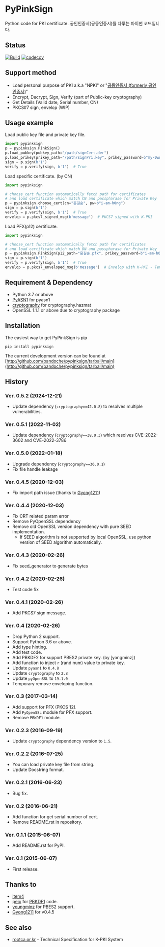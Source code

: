 # PyPinkSign
Python code for PKI certificate. 공인인증서(공동인증서)를 다루는 파이썬 코드입니다.

## Status
[![Build](https://github.com/bandoche/PyPinkSign/actions/workflows/python-package.yml/badge.svg)](https://circleci.com/gh/bandoche/PyPinkSign) [![codecov](https://codecov.io/gh/bandoche/PyPinkSign/branch/master/graph/badge.svg)](https://codecov.io/gh/bandoche/PyPinkSign)

## Support method
- Load personal purpose of PKI a.k.a "NPKI" or "[공동인증서 (formerly 공인인증서)](http://www.rootca.or.kr/kor/accredited/accredited03_05.jsp)"
- Encrypt, Decrypt, Sign, Verify (part of Public-key cryptography)
- Get Details (Valid date, Serial number, CN)
- PKCS#7 sign, envelop (WIP)

## Usage example

Load public key file and private key file.

```python
import pypinksign
p = pypinksign.PinkSign()
p.load_pubkey(pubkey_path="/path/signCert.der")
p.load_prikey(prikey_path="/path/signPri.key", prikey_password=b"my-0wn-S3cret")
sign = p.sign(b'1') 
verify = p.verify(sign, b'1')  # True
```

Load specific certificate. (by CN)

```python
import pypinksign

# choose_cert function automatically fetch path for certificates
# and load certificate which match CN and passpharase for Private Key
p = pypinksign.choose_cert(cn="홍길순", pw=b"i-am-h0ng")
sign = p.sign(b'1') 
verify = p.verify(sign, b'1')  # True
envelop = p.pkcs7_signed_msg(b'message')  # PKCS7 signed with K-PKI
```

Load PFX(p12) certificate.

```python
import pypinksign

# choose_cert function automatically fetch path for certificates
# and load certificate which match DN and passpharase for Private Key
p = pypinksign.PinkSign(p12_path="홍길순.pfx", prikey_password=b"i-am-h0ng")
sign = p.sign(b'1') 
verify = p.verify(sign, b'1')  # True
envelop = p.pkcs7_enveloped_msg(b'message')  # Envelop with K-PKI - Temporary removed
```


## Requirement & Dependency
- Python 3.7 or above
- [PyASN1](http://pyasn1.sourceforge.net) for pyasn1
- [cryptography](https://cryptography.io/en/latest/) for cryptography.hazmat
- OpenSSL 1.1.1 or above due to cryptography package

## Installation

The easiest way to get PyPinkSign is pip

	pip install pypinksign

The current development version can be found at 
[http://github.com/bandoche/pypinksign/tarball/main](http://github.com/bandoche/pypinksign/tarball/main)



## History

### Ver. 0.5.2 (2024-12-21)
- Update dependency (`cryptography==42.0.8`) to resolves multiple vulnerabilities.

### Ver. 0.5.1 (2022-11-02)
- Update dependency (`cryptography==38.0.3`) which resolves CVE-2022-3602 and CVE-2022-3786

### Ver. 0.5.0 (2022-01-18)
- Upgrade dependency (`cryptography==36.0.1`)
- Fix file handle leakage

### Ver. 0.4.5 (2020-12-03)
- Fix import path issue (thanks to [Gyong1211](https://github.com/Gyong1211))

### Ver. 0.4.4 (2020-12-03)
- Fix CRT related param error
- Remove PyOpenSSL dependency
- Remove old OpenSSL version dependency with pure SEED implementation.
  - If SEED algorithm is not supported by local OpenSSL, use python version of SEED algorithm automatically.

### Ver. 0.4.3 (2020-02-26)
- Fix seed_generator to generate bytes 

### Ver. 0.4.2 (2020-02-26)
- Test code fix

### Ver. 0.4.1 (2020-02-26)
- Add PKCS7 sign message.

### Ver. 0.4 (2020-02-26)
- Drop Python 2 support. 
- Support Python 3.6 or above.
- Add type hinting.
- Add test code.
- Add PBKDF2 for support PBES2 private key. (by [yongminz])
- Add function to inject `r` (rand num) value to private key. 
- Update `pyasn1` to `0.4.8`
- Update `cryptography` to `2.8`
- Update `pyOpenSSL` to `19.1.0`
- Temporary remove enveloping function.

### Ver. 0.3 (2017-03-14)
- Add support for PFX (PKCS 12).
- Add `PyOpenSSL` module for PFX support.
- Remove `PBKDF1` module.

### Ver. 0.2.3 (2016-09-19)
- Update `cryptography` dependency version to `1.5`.

### Ver. 0.2.2 (2016-07-25)
- You can load private key file from string.
- Update Docstring format.

### Ver. 0.2.1 (2016-06-23)
- Bug fix.

### Ver. 0.2 (2016-06-21)
- Add function for get serial number of cert.
- Remove README.rst in repository. 

### Ver. 0.1.1 (2015-06-07)
- Add README.rst for PyPI.

### Ver. 0.1 (2015-06-07)
- First release.

## Thanks to
- [item4](https://github.com/item4)
- [peio](https://github.com/peio) for [PBKDF1](https://github.com/peio/PBKDF/) code.
- [youngminz](https://github.com/youngminz) for PBES2 support.
- [Gyong1211](https://github.com/Gyong1211) for v0.4.5

## See also
- [rootca.or.kr](http://rootca.or.kr/kor/standard/standard01A.jsp) - Technical Specification for K-PKI System
